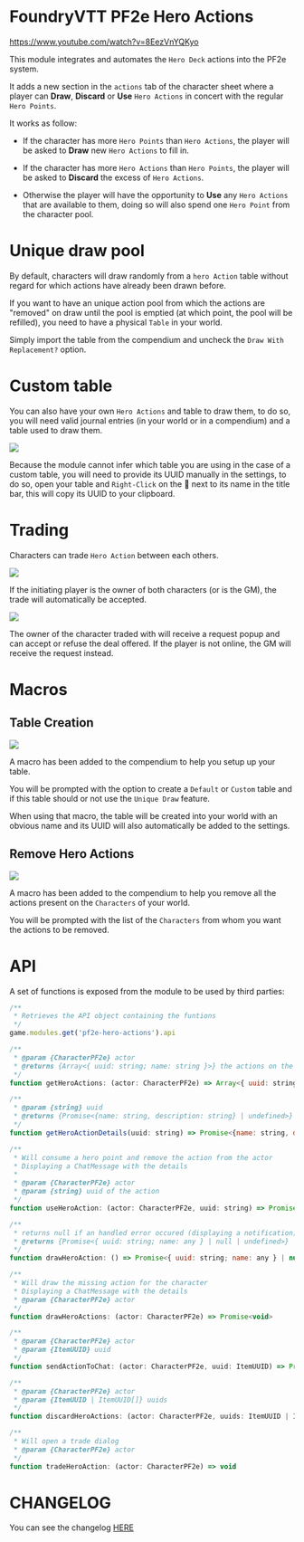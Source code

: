 # FoundryVTT PF2e Hero Actions

https://www.youtube.com/watch?v=8EezVnYQKyo

This module integrates and automates the `Hero Deck` actions into the PF2e system.

It adds a new section in the `actions` tab of the character sheet where a player can **Draw**, **Discard** or **Use** `Hero Actions` in concert with the regular `Hero Points`.

It works as follow:

-   If the character has more `Hero Points` than `Hero Actions`, the player will be asked to **Draw** new `Hero Actions` to fill in.

-   If the character has more `Hero Actions` than `Hero Points`, the player will be asked to **Discard** the excess of `Hero Actions`.

-   Otherwise the player will have the opportunity to **Use** any `Hero Actions` that are available to them, doing so will also spend one `Hero Point` from the character pool.

# Unique draw pool

By default, characters will draw randomly from a `hero Action` table without regard for which actions have already been drawn before.

If you want to have an unique action pool from which the actions are "removed" on draw until the pool is emptied (at which point, the pool will be refilled), you need to have a physical `Table` in your world.

Simply import the table from the compendium and uncheck the `Draw With Replacement?` option.

# Custom table

You can also have your own `Hero Actions` and table to draw them, to do so, you will need valid journal entries (in your world or in a compendium) and a table used to draw them.

![](./readme/settings.webp)

Because the module cannot infer which table you are using in the case of a custom table, you will need to provide its UUID manually in the settings, to do so, open your table and `Right-Click` on the 📔 next to its name in the title bar, this will copy its UUID to your clipboard.

# Trading

Characters can trade `Hero Action` between each others.

![](./readme/trade.webp)

If the initiating player is the owner of both characters (or is the GM), the trade will automatically be accepted.

![](./readme//request.webp)

The owner of the character traded with will receive a request popup and can accept or refuse the deal offered. If the player is not online, the GM will receive the request instead.

# Macros

## Table Creation

![](./readme/create.webp)

A macro has been added to the compendium to help you setup up your table.

You will be prompted with the option to create a `Default` or `Custom` table and if this table should or not use the `Unique Draw` feature.

When using that macro, the table will be created into your world with an obvious name and its UUID will also automatically be added to the settings.

## Remove Hero Actions

![](./readme/remove.webp)

A macro has been added to the compendium to help you remove all the actions present on the `Characters` of your world.

You will be prompted with the list of the `Characters` from whom you want the actions to be removed.

# API

A set of functions is exposed from the module to be used by third parties:

```js
/**
 * Retrieves the API object containing the funtions
 */
game.modules.get('pf2e-hero-actions').api
```

```js
/**
 * @param {CharacterPF2e} actor
 * @returns {Array<{ uuid: string; name: string }>} the actions on the actor
 */
function getHeroActions: (actor: CharacterPF2e) => Array<{ uuid: string; name: string }>
```

```js
/**
 * @param {string} uuid
 * @returns {Promise<{name: string, description: string} | undefined>} the description of the item if found
 */
function getHeroActionDetails(uuid: string) => Promise<{name: string, description: string} | undefined>
```

```js
/**
 * Will consume a hero point and remove the action from the actor
 * Displaying a ChatMessage with the details
 *
 * @param {CharacterPF2e} actor
 * @param {string} uuid of the action
 */
function useHeroAction: (actor: CharacterPF2e, uuid: string) => Promise<void>
```

```js
/**
 * returns null if an handled error occured (displaying a notification)
 * @returns {Promise<{ uuid: string; name: any } | null | undefined>}
 */
function drawHeroAction: () => Promise<{ uuid: string; name: any } | null | undefined>
```

```js
/**
 * Will draw the missing action for the character
 * Displaying a ChatMessage with the details
 * @param {CharacterPF2e} actor
 */
function drawHeroActions: (actor: CharacterPF2e) => Promise<void>
```

```js
/**
 * @param {CharacterPF2e} actor
 * @param {ItemUUID} uuid
 */
function sendActionToChat: (actor: CharacterPF2e, uuid: ItemUUID) => Promise<void>
```

```js
/**
 * @param {CharacterPF2e} actor
 * @param {ItemUUID | ItemUUID[]} uuids
 */
function discardHeroActions: (actor: CharacterPF2e, uuids: ItemUUID | ItemUUID[])=> Promise<void>
```

```js
/**
 * Will open a trade dialog
 * @param {CharacterPF2e} actor
 */
function tradeHeroAction: (actor: CharacterPF2e) => void
```

# CHANGELOG

You can see the changelog [HERE](./CHANGELOG.md)
